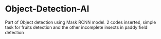 # Object-Detection-AI
Part of Object detection using Mask RCNN model. 2 codes inserted, simple task for fruits detection and the other incomplete insects in paddy field detection
